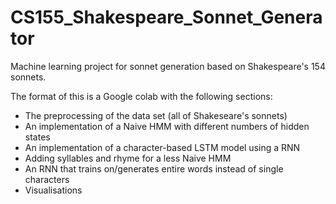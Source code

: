 # CS155_Shakespeare_Sonnet_Generator
Machine learning project for sonnet generation based on Shakespeare's 154 sonnets. 

The format of this is a Google colab with the following sections: 
* The preprocessing of the data set (all of Shakeseare's sonnets)
* An implementation of a Naive HMM with different numbers of hidden states
* An implementation of a character-based LSTM model using a RNN
* Adding syllables and rhyme for a less Naive HMM
* An RNN that trains on/generates entire words instead of single characters
* Visualisations 
